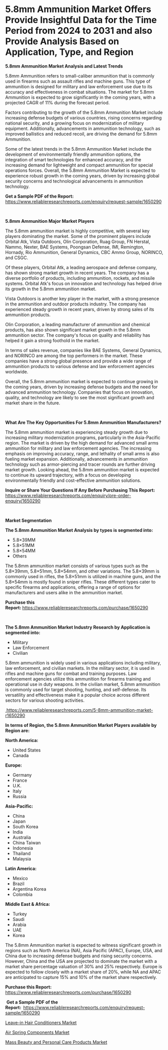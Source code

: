 <p><h1>5.8mm Ammunition Market Offers Provide Insightful Data for the Time Period from 2024 to 2031 and also Provide Analysis Based on Application, Type, and Region</h1></p><p><strong>5.8mm Ammunition Market Analysis and Latest Trends</strong></p>
<p><p>5.8mm Ammunition refers to small-caliber ammunition that is commonly used in firearms such as assault rifles and machine guns. This type of ammunition is designed for military and law enforcement use due to its accuracy and effectiveness in combat situations. The market for 5.8mm Ammunition is expected to grow significantly in the coming years, with a projected CAGR of 11% during the forecast period.</p><p>Factors contributing to the growth of the 5.8mm Ammunition Market include increasing defense budgets of various countries, rising concerns regarding national security, and a growing focus on modernization of military equipment. Additionally, advancements in ammunition technology, such as improved ballistics and reduced recoil, are driving the demand for 5.8mm Ammunition.</p><p>Some of the latest trends in the 5.8mm Ammunition Market include the development of environmentally friendly ammunition options, the integration of smart technologies for enhanced accuracy, and the increasing demand for lightweight and compact ammunition for special operations forces. Overall, the 5.8mm Ammunition Market is expected to experience robust growth in the coming years, driven by increasing global security concerns and technological advancements in ammunition technology.</p></p>
<p><strong>Get a Sample PDF of the Report:&nbsp;</strong> <a href="https://www.reliableresearchreports.com/enquiry/request-sample/1650290">https://www.reliableresearchreports.com/enquiry/request-sample/1650290</a></p>
<p>&nbsp;</p>
<p><strong>5.8mm Ammunition Major Market Players</strong></p>
<p><p>The 5.8mm ammunition market is highly competitive, with several key players dominating the market. Some of the prominent players include Orbital Atk, Vista Outdoors, Olin Corporation, Ruag Group, FN Herstal, Nammo, Nexter, BAE Systems, Poongsan Defense, IMI, Remington, Hornady, Rio Ammunition, General Dynamics, CBC Ammo Group, NORINCO, and CSGC.</p><p>Of these players, Orbital Atk, a leading aerospace and defense company, has shown strong market growth in recent years. The company has a diverse portfolio of products, including ammunition, rockets, and missile systems. Orbital Atk's focus on innovation and technology has helped drive its growth in the 5.8mm ammunition market.</p><p>Vista Outdoors is another key player in the market, with a strong presence in the ammunition and outdoor products industry. The company has experienced steady growth in recent years, driven by strong sales of its ammunition products.</p><p>Olin Corporation, a leading manufacturer of ammunition and chemical products, has also shown significant market growth in the 5.8mm ammunition sector. The company's focus on quality and reliability has helped it gain a strong foothold in the market.</p><p>In terms of sales revenue, companies like BAE Systems, General Dynamics, and NORINCO are among the top performers in the market. These companies have a strong global presence and provide a wide range of ammunition products to various defense and law enforcement agencies worldwide.</p><p>Overall, the 5.8mm ammunition market is expected to continue growing in the coming years, driven by increasing defense budgets and the need for advanced ammunition technology. Companies that focus on innovation, quality, and technology are likely to see the most significant growth and market share in the future.</p></p>
<p>&nbsp;</p>
<p><strong>What Are The Key Opportunities For 5.8mm Ammunition Manufacturers?</strong></p>
<p><p>The 5.8mm ammunition market is experiencing steady growth due to increasing military modernization programs, particularly in the Asia-Pacific region. The market is driven by the high demand for advanced small arms ammunition for military and law enforcement agencies. The increasing emphasis on improving accuracy, range, and lethality of small arms is also fueling market expansion. Additionally, advancements in ammunition technology such as armor-piercing and tracer rounds are further driving market growth. Looking ahead, the 5.8mm ammunition market is expected to continue its upward trajectory, with a focus on developing environmentally friendly and cost-effective ammunition solutions.</p></p>
<p><strong>Inquire or Share Your Questions If Any Before Purchasing This Report:</strong> <a href="https://www.reliableresearchreports.com/enquiry/pre-order-enquiry/1650290">https://www.reliableresearchreports.com/enquiry/pre-order-enquiry/1650290</a></p>
<p>&nbsp;</p>
<p><strong>Market Segmentation</strong></p>
<p><strong>The 5.8mm Ammunition Market Analysis by types is segmented into:</strong></p>
<p><ul><li>5.8×39MM</li><li>5.8×51MM</li><li>5.8×54MM</li><li>Others</li></ul></p>
<p><p>The 5.8mm ammunition market consists of various types such as the 5.8×39mm, 5.8×51mm, 5.8×54mm, and other variations. The 5.8×39mm is commonly used in rifles, the 5.8×51mm is utilized in machine guns, and the 5.8×54mm is mostly found in sniper rifles. These different types cater to specific firearms and applications, offering a range of options for manufacturers and users alike in the ammunition market.</p></p>
<p><strong>Purchase this Report:&nbsp;</strong><a href="https://www.reliableresearchreports.com/purchase/1650290">https://www.reliableresearchreports.com/purchase/1650290</a></p>
<p>&nbsp;</p>
<p><strong>The 5.8mm Ammunition Market Industry Research by Application is segmented into:</strong></p>
<p><ul><li>Military</li><li>Law Enforcement</li><li>Civilian</li></ul></p>
<p><p>5.8mm ammunition is widely used in various applications including military, law enforcement, and civilian markets. In the military sector, it is used in rifles and machine guns for combat and training purposes. Law enforcement agencies utilize this ammunition for firearms training and operational use in duty weapons. In the civilian market, 5.8mm ammunition is commonly used for target shooting, hunting, and self-defense. Its versatility and effectiveness make it a popular choice across different sectors for various shooting activities.</p></p>
<p><a href="https://www.reliableresearchreports.com/5-8mm-ammunition-market-r1650290">&nbsp;https://www.reliableresearchreports.com/5-8mm-ammunition-market-r1650290</a></p>
<p><strong>In terms of Region, the 5.8mm Ammunition Market Players available by Region are:</strong></p>
<p>
    <p> <strong> North America: </strong>
        <ul>
            <li>United States</li>
            <li>Canada</li>
        </ul>
        </p> 
    <p> <strong> Europe: </strong>
        <ul>
            <li>Germany</li>
            <li>France</li>
            <li>U.K.</li>
            <li>Italy</li>
            <li>Russia</li>
        </ul>
        </p> 
    <p> <strong> Asia-Pacific: </strong>
        <ul>
            <li>China</li>
            <li>Japan</li>
            <li>South Korea</li>
            <li>India</li>
            <li>Australia</li>
            <li>China Taiwan</li>
            <li>Indonesia</li>
            <li>Thailand</li>
            <li>Malaysia</li>
        </ul>
        </p> 
    <p> <strong> Latin America: </strong>
        <ul>
            <li>Mexico</li>
            <li>Brazil</li>
            <li>Argentina Korea</li>
            <li>Colombia</li>
        </ul>
        </p> 
    <p> <strong> Middle East & Africa: </strong>
        <ul>
            <li>Turkey</li>
            <li>Saudi</li>
            <li>Arabia</li>
            <li>UAE</li>
            <li>Korea</li>
        </ul>
    </p>
    </p>
<p><p>The 5.8mm Ammunition market is expected to witness significant growth in regions such as North America (NA), Asia Pacific (APAC), Europe, USA, and China due to increasing defense budgets and rising security concerns. However, China and the USA are projected to dominate the market with a market share percentage valuation of 30% and 25% respectively. Europe is expected to follow closely with a market share of 20%, while NA and APAC are anticipated to capture 15% and 10% of the market share respectively.</p></p>
<p><strong>Purchase this Report: </strong><a href="https://www.reliableresearchreports.com/purchase/1650290">https://www.reliableresearchreports.com/purchase/1650290</a></p>
<p>&nbsp;<strong>Get a Sample PDF of the Report:&nbsp;&nbsp;</strong><a href="https://www.reliableresearchreports.com/enquiry/request-sample/1650290">https://www.reliableresearchreports.com/enquiry/request-sample/1650290</a></p>
<p><strong></strong></p>
<p><p><a href="https://www.linkedin.com/pulse/leave-in-hair-conditioners-market-analysis-its-cagr-a7sif">Leave-in Hair Conditioners Market</a></p><p><a href="https://www.linkedin.com/pulse/air-spring-components-market-exploring-share-trends-future-c31wf">Air Spring Components Market</a></p><p><a href="https://www.linkedin.com/pulse/mass-beauty-personal-care-products-market-competitive-analysis-noy4f">Mass Beauty and Personal Care Products Market</a></p></p>